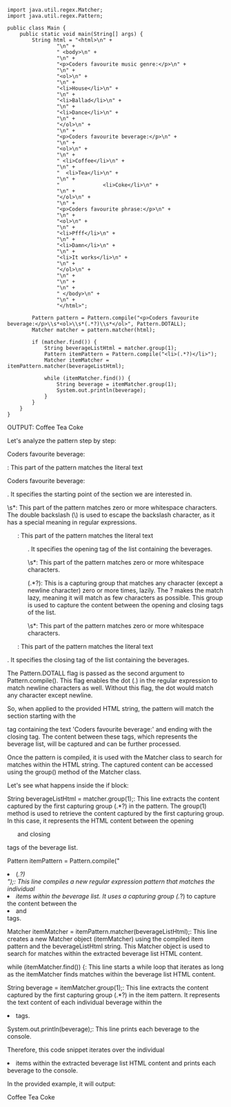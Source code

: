 ```
import java.util.regex.Matcher;
import java.util.regex.Pattern;

public class Main {
	public static void main(String[] args) {
        String html = "<html>\n" +
                "\n" +
                " <body>\n" +
                "\n" +
                "<p>Coders favourite music genre:</p>\n" +
                "\n" +
                "<ol>\n" +
                "\n" +
                "<li>House</li>\n" +
                "\n" +
                "<li>Ballad</li>\n" +
                "\n" +
                "<li>Dance</li>\n" +
                "\n" +
                "</ol>\n" +
                "\n" +
                "<p>Coders favourite beverage:</p>\n" +
                "\n" +
                "<ol>\n" +
                "\n" +
                " <li>Coffee</li>\n" +
                "\n" +
                "  <li>Tea</li>\n" +
                "\n" +
                "      	 	   <li>Coke</li>\n" +
                "\n" +
                "</ol>\n" +
                "\n" +
                "<p>Coders favourite phrase:</p>\n" +
                "\n" +
                "<ol>\n" +
                "\n" +
                "<li>Pfff</li>\n" +
                "\n" +
                "<li>Damn</li>\n" +
                "\n" +
                "<li>It works</li>\n" +
                "\n" +
                "</ol>\n" +
                "\n" +
                "\n" +
                "\n" +
                " </body>\n" +
                "\n" +
                "</html>";

        Pattern pattern = Pattern.compile("<p>Coders favourite beverage:</p>\\s*<ol>\\s*(.*?)\\s*</ol>", Pattern.DOTALL);
        Matcher matcher = pattern.matcher(html);

        if (matcher.find()) {
            String beverageListHtml = matcher.group(1);
            Pattern itemPattern = Pattern.compile("<li>(.*?)</li>");
            Matcher itemMatcher = itemPattern.matcher(beverageListHtml);

            while (itemMatcher.find()) {
                String beverage = itemMatcher.group(1);
                System.out.println(beverage);
            }
        }
    }
}
```
OUTPUT:
Coffee
Tea
Coke

Let's analyze the pattern step by step:

   <p>Coders favourite beverage:</p>:  
   This part of the pattern matches the literal text <p>Coders favourite beverage:</p>. It specifies the starting point of the section we are interested in.

   \\s*: 
   This part of the pattern matches zero or more whitespace characters. The double backslash (\\) is used to escape the backslash character, as it has a special meaning in regular expressions.

   <ol>: 
   This part of the pattern matches the literal text <ol>. It specifies the opening tag of the list containing the beverages.

   \\s*:
   This part of the pattern matches zero or more whitespace characters.

   (.*?): 
    This is a capturing group that matches any character (except a newline character) zero or more times, lazily. The ? makes the match lazy, meaning it will match as few characters as possible. This group is used to capture the content between the opening and closing tags of the list.

   \\s*: 
    This part of the pattern matches zero or more whitespace characters.

   </ol>: 
    This part of the pattern matches the literal text </ol>. It specifies the closing tag of the list containing the beverages.

The Pattern.DOTALL flag is passed as the second argument to Pattern.compile(). This flag enables the dot (.) in the regular expression to match newline characters as well. Without this flag, the dot would match any character except newline.

So, when applied to the provided HTML string, the pattern will match the section starting with the <p> tag containing the text 'Coders favourite beverage:' and ending with the closing </ol> tag. The content between these tags, which represents the beverage list, will be captured and can be further processed.

Once the pattern is compiled, it is used with the Matcher class to search for matches within the HTML string. The captured content can be accessed using the group() method of the Matcher class.

Let's see what happens inside the if block:

   String beverageListHtml = matcher.group(1);: 
   This line extracts the content captured by the first capturing group (.*?) in the pattern. The group(1) method is used to retrieve the content captured by the first capturing group. In this case, it represents the HTML content between the opening <ol> and closing </ol> tags of the beverage list.

   Pattern itemPattern = Pattern.compile("<li>(.*?)</li>");: 
   This line compiles a new regular expression pattern that matches the individual <li> items within the beverage list. It uses a capturing group (.*?) to capture the content between the <li> and </li> tags.

   Matcher itemMatcher = itemPattern.matcher(beverageListHtml);: 
   This line creates a new Matcher object (itemMatcher) using the compiled item pattern and the beverageListHtml string. This Matcher object is used to search for matches within the extracted beverage list HTML content.
   
   while (itemMatcher.find()) {: 
   This line starts a while loop that iterates as long as the itemMatcher finds matches within the beverage list HTML content.

   String beverage = itemMatcher.group(1);: 
   This line extracts the content captured by the first capturing group (.*?) in the item pattern. It represents the text content of each individual beverage within the <li> tags.

   System.out.println(beverage);: 
   This line prints each beverage to the console.

Therefore, this code snippet iterates over the individual <li> items within the extracted beverage list HTML content and prints each beverage to the console.
  
In the provided example, it will output:

Coffee
Tea
Coke
    

